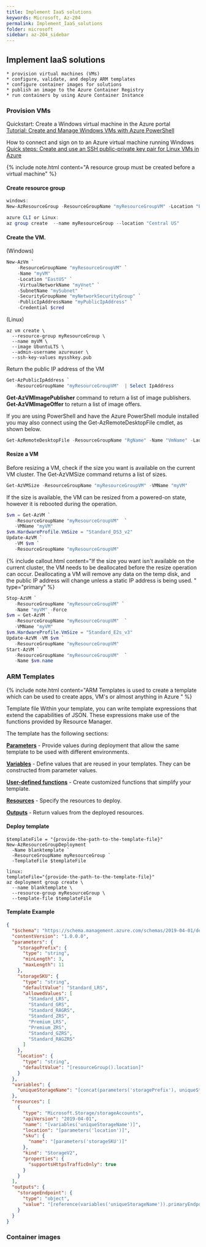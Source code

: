 ```yaml
---
title: Implement IaaS solutions
keywords: Microsoft, Az-204
permalink: Implement_IaaS_solutions
folder: microsoft
sidebar: az-204_sidebar
---
```

## Implement IaaS solutions

    * provision virtual machines (VMs)  
    * configure, validate, and deploy ARM templates 
    * configure container images for solutions    
    * publish an image to the Azure Container Registry    
    * run containers by using Azure Container Instance
    
### Provision VMs

Quickstart: Create a Windows virtual machine in the Azure portal  
[Tutorial: Create and Manage Windows VMs with Azure PowerShell](https://docs.microsoft.com/en-us/azure/virtual-machines/windows/tutorial-manage-vm?WT.mc_id=thomasmaurer-blog-thmaure)    

How to connect and sign on to an Azure virtual machine running Windows  
[Quick steps: Create and use an SSH public-private key pair for Linux VMs in Azure](https://docs.microsoft.com/en-us/azure/virtual-machines/linux/mac-create-ssh-keys?WT.mc_id=thomasmaurer-blog-thmaure)          


{% include note.html content="A resource group must be created before a virtual machine" %}

#### Create resource group
```powershell
windows:
New-AzResourceGroup -ResourceGroupName "myResourceGroupVM" -Location "EastUS"

azure CLI or Linux:
az group create  --name myResourceGroup --location "Central US"
```

#### Create the VM.    

(Windows)
```powershell
New-AzVm `
    -ResourceGroupName "myResourceGroupVM" `
    -Name "myVM" `
    -Location "EastUS" `
    -VirtualNetworkName "myVnet" `
    -SubnetName "mySubnet" `
    -SecurityGroupName "myNetworkSecurityGroup" `
    -PublicIpAddressName "myPublicIpAddress" `
    -Credential $cred
```
(Linux)
```shell
az vm create \
  --resource-group myResourceGroup \
  --name myVM \
  --image UbuntuLTS \
  --admin-username azureuser \
  --ssh-key-values mysshkey.pub
```

Return the public IP address of the VM
```powershell
Get-AzPublicIpAddress `
   -ResourceGroupName "myResourceGroupVM"  | Select IpAddress
```
    
**Get-AzVMImagePublisher** command to return a list of image publishers.    
**Get-AzVMImageOffer** to return a list of image offers.   

If you are using PowerShell and have the Azure PowerShell module installed you may also connect using the Get-AzRemoteDesktopFile cmdlet, as shown below.  
```powershell
Get-AzRemoteDesktopFile -ResourceGroupName "RgName" -Name "VmName" -Launch
```

#### Resize a VM

Before resizing a VM, check if the size you want is available on the current VM cluster. The Get-AzVMSize command returns a list of sizes.

```powershell
Get-AzVMSize -ResourceGroupName "myResourceGroupVM" -VMName "myVM"
```

If the size is available, the VM can be resized from a powered-on state, however it is rebooted during the operation.
```powershell
$vm = Get-AzVM `
   -ResourceGroupName "myResourceGroupVM"  `
   -VMName "myVM"
$vm.HardwareProfile.VmSize = "Standard_DS3_v2"
Update-AzVM `
   -VM $vm `
   -ResourceGroupName "myResourceGroupVM"
```

{% include callout.html content="If the size you want isn't available on the current cluster, the VM needs to be deallocated before the resize operation can occur. Deallocating a VM will remove any data on the temp disk, and the public IP address will change unless a static IP address is being used. " type="primary" %} 

```powershell
Stop-AzVM `
   -ResourceGroupName "myResourceGroupVM" `
   -Name "myVM" -Force
$vm = Get-AzVM `
   -ResourceGroupName "myResourceGroupVM"  `
   -VMName "myVM"
$vm.HardwareProfile.VmSize = "Standard_E2s_v3"
Update-AzVM -VM $vm `
   -ResourceGroupName "myResourceGroupVM"
Start-AzVM `
   -ResourceGroupName "myResourceGroupVM"  `
   -Name $vm.name
```
### ARM Templates

{% include note.html content="ARM Templates is used to create a template which can be used to create apps, VM's or almost anything in Azure " %}

Template file
Within your template, you can write template expressions that extend the capabilities of JSON. These expressions make use of the functions provided by Resource Manager.  

The template has the following sections:  

[**Parameters**](https://docs.microsoft.com/en-us/azure/azure-resource-manager/templates/parameters) - Provide values during deployment that allow the same template to be used with different environments.  

[**Variables**](https://docs.microsoft.com/en-us/azure/azure-resource-manager/templates/variables) - Define values that are reused in your templates. They can be constructed from parameter values. 

[**User-defined functions**](https://docs.microsoft.com/en-us/azure/azure-resource-manager/templates/user-defined-functions) - Create customized functions that simplify your template. 

[**Resources**](https://docs.microsoft.com/en-us/azure/azure-resource-manager/templates/resource-declaration) - Specify the resources to deploy.  

[**Outputs**](https://docs.microsoft.com/en-us/azure/azure-resource-manager/templates/outputs?tabs=azure-powershell) - Return values from the deployed resources.  
#### Deploy template

```shell
$templateFile = "{provide-the-path-to-the-template-file}"
New-AzResourceGroupDeployment `
  -Name blanktemplate `
  -ResourceGroupName myResourceGroup `
  -TemplateFile $templateFile

linux:
templateFile="{provide-the-path-to-the-template-file}"
az deployment group create \
  --name blanktemplate \
  --resource-group myResourceGroup \
  --template-file $templateFile
```

#### Template Example
```json
{
  "$schema": "https://schema.management.azure.com/schemas/2019-04-01/deploymentTemplate.json#",
  "contentVersion": "1.0.0.0",
  "parameters": {
    "storagePrefix": {
      "type": "string",
      "minLength": 3,
      "maxLength": 11
    },
    "storageSKU": {
      "type": "string",
      "defaultValue": "Standard_LRS",
      "allowedValues": [
        "Standard_LRS",
        "Standard_GRS",
        "Standard_RAGRS",
        "Standard_ZRS",
        "Premium_LRS",
        "Premium_ZRS",
        "Standard_GZRS",
        "Standard_RAGZRS"
      ]
    },
    "location": {
      "type": "string",
      "defaultValue": "[resourceGroup().location]"
    }
  },
  "variables": {
    "uniqueStorageName": "[concat(parameters('storagePrefix'), uniqueString(resourceGroup().id))]"
  },
  "resources": [
    {
      "type": "Microsoft.Storage/storageAccounts",
      "apiVersion": "2019-04-01",
      "name": "[variables('uniqueStorageName')]",
      "location": "[parameters('location')]",
      "sku": {
        "name": "[parameters('storageSKU')]"
      },
      "kind": "StorageV2",
      "properties": {
        "supportsHttpsTrafficOnly": true
      }
    }
  ],
  "outputs": {
    "storageEndpoint": {
      "type": "object",
      "value": "[reference(variables('uniqueStorageName')).primaryEndpoints]"
    }
  }
}
```

### Container images
